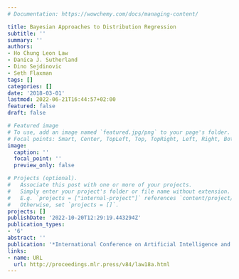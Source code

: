 ```yaml
---
# Documentation: https://wowchemy.com/docs/managing-content/

title: Bayesian Approaches to Distribution Regression
subtitle: ''
summary: ''
authors:
- Ho Chung Leon Law
- Danica J. Sutherland
- Dino Sejdinovic
- Seth Flaxman
tags: []
categories: []
date: '2018-03-01'
lastmod: 2022-06-21T16:44:57+02:00
featured: false
draft: false

# Featured image
# To use, add an image named `featured.jpg/png` to your page's folder.
# Focal points: Smart, Center, TopLeft, Top, TopRight, Left, Right, BottomLeft, Bottom, BottomRight.
image:
  caption: ''
  focal_point: ''
  preview_only: false

# Projects (optional).
#   Associate this post with one or more of your projects.
#   Simply enter your project's folder or file name without extension.
#   E.g. `projects = ["internal-project"]` references `content/project/deep-learning/index.md`.
#   Otherwise, set `projects = []`.
projects: []
publishDate: '2022-10-20T12:29:19.443294Z'
publication_types:
- '6'
abstract: ''
publication: '*International Conference on Artificial Intelligence and Statistics*'
links:
- name: URL
  url: http://proceedings.mlr.press/v84/law18a.html
---
```

